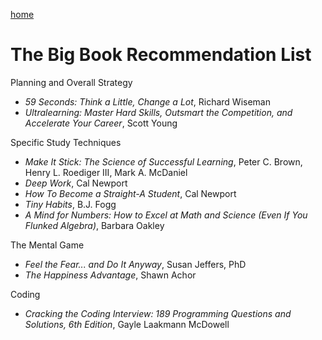 <a href="https://drews.tips">home</a>
# The Big Book Recommendation List

Planning and Overall Strategy
- _59 Seconds: Think a Little, Change a Lot_, Richard Wiseman
- _Ultralearning: Master Hard Skills, Outsmart the Competition, and Accelerate Your Career_, Scott Young

Specific Study Techniques
- _Make It Stick: The Science of Successful Learning_, Peter C. Brown, Henry L. Roediger III, Mark A. McDaniel
- _Deep Work_, Cal Newport
- _How To Become a Straight-A Student_, Cal Newport
- _Tiny Habits_, B.J. Fogg
- _A Mind for Numbers: How to Excel at Math and Science (Even If You Flunked Algebra)_, Barbara Oakley

The Mental Game
- _Feel the Fear... and Do It Anyway_, Susan Jeffers, PhD
- _The Happiness Advantage_, Shawn Achor

Coding
- _Cracking the Coding Interview: 189 Programming Questions and Solutions, 6th Edition_, Gayle Laakmann McDowell
